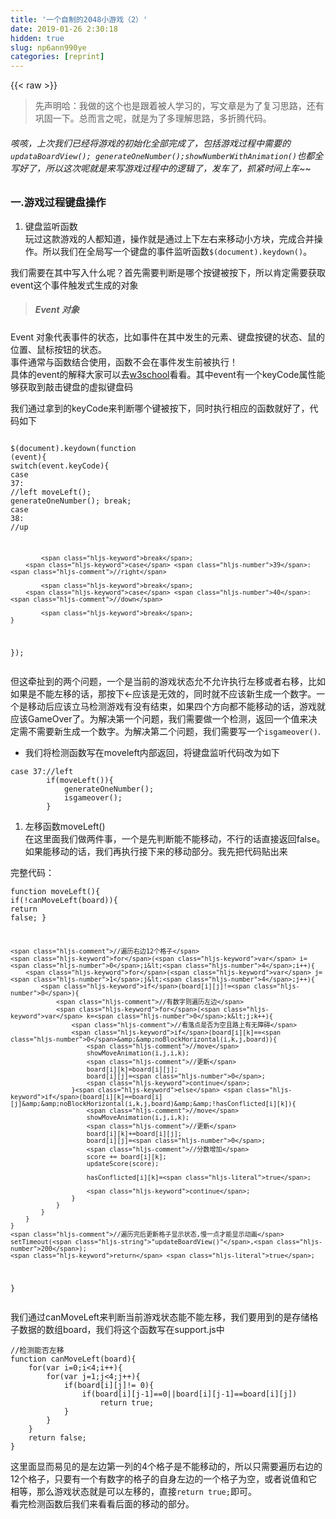 ```yaml
---
title: '一个自制的2048小游戏（2）' 
date: 2019-01-26 2:30:18
hidden: true
slug: np6ann990ye
categories: [reprint]
---
```


{{< raw >}}

                    
<blockquote><p>先声明哈：我做的这个也是跟着被人学习的，写文章是为了复习思路，还有巩固一下。总而言之呢，就是为了多理解思路，多折腾代码。</p></blockquote>
<h6>咳咳，上次我们已经将游戏的初始化全部完成了，包括游戏过程中需要的<code>updataBoardView(); generateOneNumber();showNumberWithAnimation()</code>也都全写好了，所以这次呢就是来写游戏过程中的逻辑了，发车了，抓紧时间上车~~</h6>
<h3 id="articleHeader0">一.游戏过程键盘操作</h3>
<ol><li><p>键盘监听函数<br>  玩过这款游戏的人都知道，操作就是通过上下左右来移动小方块，完成合并操作。所以我们在全局写一个键盘的事件监听函数<code>$(document).keydown()</code>。</p></li></ol>
<p>我们需要在其中写入什么呢？首先需要判断是哪个按键被按下，所以肯定需要获取event这个事件触发式生成的对象</p>
<blockquote><h5>Event 对象</h5></blockquote>
<p>Event 对象代表事件的状态，比如事件在其中发生的元素、键盘按键的状态、鼠的位置、鼠标按钮的状态。<br>事件通常与函数结合使用，函数不会在事件发生前被执行！<br>具体的event的解释大家可以去<a href="http://www.w3school.com.cn/jsref/dom_obj_event.asp" rel="nofollow noreferrer" target="_blank">w3school</a>看看。其中event有一个keyCode属性能够获取到敲击键盘的虚拟键盘码</p>
<p>我们通过拿到的keyCode来判断哪个键被按下，同时执行相应的函数就好了，代码如下</p>
<div class="widget-codetool" style="display:none;">
      <div class="widget-codetool--inner">
      <span class="selectCode code-tool" data-toggle="tooltip" data-placement="top" title="" data-original-title="全选"></span>
      <span type="button" class="copyCode code-tool" data-toggle="tooltip" data-placement="top" data-clipboard-text=" $(document).keydown(function (event){
    switch(event.keyCode){
        case 37: //left
            moveLeft();
            generateOneNumber();
            break;
        case 38: //up
            
            break;
        case 39: //right
            
            break;
        case 40: //down
            
            break;
    }
});" title="" data-original-title="复制"></span>
      <span type="button" class="saveToNote code-tool" data-toggle="tooltip" data-placement="top" title="" data-original-title="放进笔记"></span>
      </div>
      </div><pre class="hljs javascript"><code> $(<span class="hljs-built_in">document</span>).keydown(<span class="hljs-function"><span class="hljs-keyword">function</span> (<span class="hljs-params">event</span>)</span>{
    <span class="hljs-keyword">switch</span>(event.keyCode){
        <span class="hljs-keyword">case</span> <span class="hljs-number">37</span>: <span class="hljs-comment">//left</span>
            moveLeft();
            generateOneNumber();
            <span class="hljs-keyword">break</span>;
        <span class="hljs-keyword">case</span> <span class="hljs-number">38</span>: <span class="hljs-comment">//up</span>
            
            <span class="hljs-keyword">break</span>;
        <span class="hljs-keyword">case</span> <span class="hljs-number">39</span>: <span class="hljs-comment">//right</span>
            
            <span class="hljs-keyword">break</span>;
        <span class="hljs-keyword">case</span> <span class="hljs-number">40</span>: <span class="hljs-comment">//down</span>
            
            <span class="hljs-keyword">break</span>;
    }
});</code></pre>
<p>但这牵扯到的两个问题，一个是当前的游戏状态允不允许执行左移或者右移，比如如果是不能左移的话，那按下←应该是无效的，同时就不应该新生成一个数字。一个是移动后应该立马检测游戏有没有结束，如果四个方向都不能移动的话，游戏就应该GameOver了。为解决第一个问题，我们需要做一个检测，返回一个值来决定需不需要新生成一个数字。为解决第二个问题，我们需要写一个<code>isgameover()</code>.</p>
<ul><li><p>我们将检测函数写在moveleft内部返回，将键盘监听代码改为如下</p></li></ul>
<div class="widget-codetool" style="display:none;">
      <div class="widget-codetool--inner">
      <span class="selectCode code-tool" data-toggle="tooltip" data-placement="top" title="" data-original-title="全选"></span>
      <span type="button" class="copyCode code-tool" data-toggle="tooltip" data-placement="top" data-clipboard-text="case 37://left
        if(moveLeft()){
            generateOneNumber();
            isgameover();
        }" title="" data-original-title="复制"></span>
      <span type="button" class="saveToNote code-tool" data-toggle="tooltip" data-placement="top" title="" data-original-title="放进笔记"></span>
      </div>
      </div><pre class="hljs ruby"><code><span class="hljs-keyword">case</span> <span class="hljs-number">37</span><span class="hljs-symbol">://left</span>
        <span class="hljs-keyword">if</span>(moveLeft()){
            generateOneNumber();
            isgameover();
        }</code></pre>
<ol><li><p>左移函数moveLeft()<br>在这里面我们做两件事，一个是先判断能不能移动，不行的话直接返回false。如果能移动的话，我们再执行接下来的移动部分。我先把代码贴出来</p></li></ol>
<p>完整代码：</p>
<div class="widget-codetool" style="display:none;">
      <div class="widget-codetool--inner">
      <span class="selectCode code-tool" data-toggle="tooltip" data-placement="top" title="" data-original-title="全选"></span>
      <span type="button" class="copyCode code-tool" data-toggle="tooltip" data-placement="top" data-clipboard-text="function moveLeft(){
    if(!canMoveLeft(board)){
        return false;
    }

    //遍历右边12个格子
    for(var i=0;i<4;i++){
        for(var j=1;j<4;j++){
            if(board[i][j]!=0){
                //有数字则遍历左边
                for(var k=0;k<j;k++){
                    //看落点是否为空且路上有无障碍
                    if(board[i][k]==0&amp;&amp;noBlockHorizontal(i,k,j,board)){
                        //move
                        showMoveAnimation(i,j,i,k);
                        //更新
                        board[i][k]=board[i][j];
                        board[i][j]=0;
                        continue;
                    }else if(board[i][k]==board[i][j]&amp;&amp;noBlockHorizontal(i,k,j,board)&amp;&amp;!hasConflicted[i][k]){
                        //move
                        showMoveAnimation(i,j,i,k);
                        //更新
                        board[i][k]+=board[i][j];
                        board[i][j]=0;
                        //分数增加
                        score += board[i][k];
                        updateScore(score);

                        hasConflicted[i][k]=true;
                        
                        continue;
                    }
                }
            }
        }
    }
    //遍历完后更新格子显示状态,慢一点才能显示动画
    setTimeout(&quot;updateBoardView()&quot;,200);
    return true;
}" title="" data-original-title="复制"></span>
      <span type="button" class="saveToNote code-tool" data-toggle="tooltip" data-placement="top" title="" data-original-title="放进笔记"></span>
      </div>
      </div><pre class="hljs kotlin"><code>function moveLeft(){
    <span class="hljs-keyword">if</span>(!canMoveLeft(board)){
        <span class="hljs-keyword">return</span> <span class="hljs-literal">false</span>;
    }

    <span class="hljs-comment">//遍历右边12个格子</span>
    <span class="hljs-keyword">for</span>(<span class="hljs-keyword">var</span> i=<span class="hljs-number">0</span>;i&lt;<span class="hljs-number">4</span>;i++){
        <span class="hljs-keyword">for</span>(<span class="hljs-keyword">var</span> j=<span class="hljs-number">1</span>;j&lt;<span class="hljs-number">4</span>;j++){
            <span class="hljs-keyword">if</span>(board[i][j]!=<span class="hljs-number">0</span>){
                <span class="hljs-comment">//有数字则遍历左边</span>
                <span class="hljs-keyword">for</span>(<span class="hljs-keyword">var</span> k=<span class="hljs-number">0</span>;k&lt;j;k++){
                    <span class="hljs-comment">//看落点是否为空且路上有无障碍</span>
                    <span class="hljs-keyword">if</span>(board[i][k]==<span class="hljs-number">0</span>&amp;&amp;noBlockHorizontal(i,k,j,board)){
                        <span class="hljs-comment">//move</span>
                        showMoveAnimation(i,j,i,k);
                        <span class="hljs-comment">//更新</span>
                        board[i][k]=board[i][j];
                        board[i][j]=<span class="hljs-number">0</span>;
                        <span class="hljs-keyword">continue</span>;
                    }<span class="hljs-keyword">else</span> <span class="hljs-keyword">if</span>(board[i][k]==board[i][j]&amp;&amp;noBlockHorizontal(i,k,j,board)&amp;&amp;!hasConflicted[i][k]){
                        <span class="hljs-comment">//move</span>
                        showMoveAnimation(i,j,i,k);
                        <span class="hljs-comment">//更新</span>
                        board[i][k]+=board[i][j];
                        board[i][j]=<span class="hljs-number">0</span>;
                        <span class="hljs-comment">//分数增加</span>
                        score += board[i][k];
                        updateScore(score);

                        hasConflicted[i][k]=<span class="hljs-literal">true</span>;
                        
                        <span class="hljs-keyword">continue</span>;
                    }
                }
            }
        }
    }
    <span class="hljs-comment">//遍历完后更新格子显示状态,慢一点才能显示动画</span>
    setTimeout(<span class="hljs-string">"updateBoardView()"</span>,<span class="hljs-number">200</span>);
    <span class="hljs-keyword">return</span> <span class="hljs-literal">true</span>;
}</code></pre>
<p>我们通过canMoveLeft来判断当前游戏状态能不能左移，我们要用到的是存储格子数据的数组board，我们将这个函数写在support.js中</p>
<div class="widget-codetool" style="display:none;">
      <div class="widget-codetool--inner">
      <span class="selectCode code-tool" data-toggle="tooltip" data-placement="top" title="" data-original-title="全选"></span>
      <span type="button" class="copyCode code-tool" data-toggle="tooltip" data-placement="top" data-clipboard-text="//检测能否左移
function canMoveLeft(board){
    for(var i=0;i<4;i++){
        for(var j=1;j<4;j++){
            if(board[i][j]!= 0){
                if(board[i][j-1]==0||board[i][j-1]==board[i][j])
                    return true;
            }
        }
    }
    return false;
}" title="" data-original-title="复制"></span>
      <span type="button" class="saveToNote code-tool" data-toggle="tooltip" data-placement="top" title="" data-original-title="放进笔记"></span>
      </div>
      </div><pre class="hljs actionscript"><code><span class="hljs-comment">//检测能否左移</span>
<span class="hljs-function"><span class="hljs-keyword">function</span> <span class="hljs-title">canMoveLeft</span><span class="hljs-params">(board)</span></span>{
    <span class="hljs-keyword">for</span>(<span class="hljs-keyword">var</span> i=<span class="hljs-number">0</span>;i&lt;<span class="hljs-number">4</span>;i++){
        <span class="hljs-keyword">for</span>(<span class="hljs-keyword">var</span> j=<span class="hljs-number">1</span>;j&lt;<span class="hljs-number">4</span>;j++){
            <span class="hljs-keyword">if</span>(board[i][j]!= <span class="hljs-number">0</span>){
                <span class="hljs-keyword">if</span>(board[i][j<span class="hljs-number">-1</span>]==<span class="hljs-number">0</span>||board[i][j<span class="hljs-number">-1</span>]==board[i][j])
                    <span class="hljs-keyword">return</span> <span class="hljs-literal">true</span>;
            }
        }
    }
    <span class="hljs-keyword">return</span> <span class="hljs-literal">false</span>;
}</code></pre>
<p>这里面显而易见的是左边第一列的4个格子是不能移动的，所以只需要遍历右边的12个格子，只要有一个有数字的格子的自身左边的一个格子为空，或者说值和它相等，那么游戏状态就是可以左移的，直接<code>return true;</code>即可。<br>看完检测函数后我们来看看后面的移动的部分。</p>
<div class="widget-codetool" style="display:none;">
      <div class="widget-codetool--inner">
      <span class="selectCode code-tool" data-toggle="tooltip" data-placement="top" title="" data-original-title="全选"></span>
      <span type="button" class="copyCode code-tool" data-toggle="tooltip" data-placement="top" data-clipboard-text="//遍历右边12个格子
    for(var i=0;i<4;i++){
        for(var j=1;j<4;j++){
            if(board[i][j]!=0){
                //有数字则遍历左边
                for(var k=0;k<j;k++){
                    //看落点是否为空且路上有无障碍
                    if(board[i][k]==0&amp;&amp;noBlockHorizontal(i,k,j,board)){
                        //move
                        showMoveAnimation(i,j,i,k);
                        //更新
                        board[i][k]=board[i][j];
                        board[i][j]=0;
                        continue;
                    }else if(board[i][k]==board[i][j]&amp;&amp;noBlockHorizontal(i,k,j,board)&amp;&amp;!hasConflicted[i][k]){
                        //move
                        showMoveAnimation(i,j,i,k);
                        //更新
                        board[i][k]+=board[i][j];
                        board[i][j]=0;
                        //分数增加
                        score += board[i][k];
                        updateScore(score);

                        hasConflicted[i][k]=true;
                        
                        continue;
                    }
                }
            }
        }
    }
    //遍历完后更新格子显示状态,慢一点才能显示动画
    setTimeout(&quot;updateBoardView()&quot;,200);
    return true;" title="" data-original-title="复制"></span>
      <span type="button" class="saveToNote code-tool" data-toggle="tooltip" data-placement="top" title="" data-original-title="放进笔记"></span>
      </div>
      </div><pre class="hljs kotlin"><code><span class="hljs-comment">//遍历右边12个格子</span>
    <span class="hljs-keyword">for</span>(<span class="hljs-keyword">var</span> i=<span class="hljs-number">0</span>;i&lt;<span class="hljs-number">4</span>;i++){
        <span class="hljs-keyword">for</span>(<span class="hljs-keyword">var</span> j=<span class="hljs-number">1</span>;j&lt;<span class="hljs-number">4</span>;j++){
            <span class="hljs-keyword">if</span>(board[i][j]!=<span class="hljs-number">0</span>){
                <span class="hljs-comment">//有数字则遍历左边</span>
                <span class="hljs-keyword">for</span>(<span class="hljs-keyword">var</span> k=<span class="hljs-number">0</span>;k&lt;j;k++){
                    <span class="hljs-comment">//看落点是否为空且路上有无障碍</span>
                    <span class="hljs-keyword">if</span>(board[i][k]==<span class="hljs-number">0</span>&amp;&amp;noBlockHorizontal(i,k,j,board)){
                        <span class="hljs-comment">//move</span>
                        showMoveAnimation(i,j,i,k);
                        <span class="hljs-comment">//更新</span>
                        board[i][k]=board[i][j];
                        board[i][j]=<span class="hljs-number">0</span>;
                        <span class="hljs-keyword">continue</span>;
                    }<span class="hljs-keyword">else</span> <span class="hljs-keyword">if</span>(board[i][k]==board[i][j]&amp;&amp;noBlockHorizontal(i,k,j,board)&amp;&amp;!hasConflicted[i][k]){
                        <span class="hljs-comment">//move</span>
                        showMoveAnimation(i,j,i,k);
                        <span class="hljs-comment">//更新</span>
                        board[i][k]+=board[i][j];
                        board[i][j]=<span class="hljs-number">0</span>;
                        <span class="hljs-comment">//分数增加</span>
                        score += board[i][k];
                        updateScore(score);

                        hasConflicted[i][k]=<span class="hljs-literal">true</span>;
                        
                        <span class="hljs-keyword">continue</span>;
                    }
                }
            }
        }
    }
    <span class="hljs-comment">//遍历完后更新格子显示状态,慢一点才能显示动画</span>
    setTimeout(<span class="hljs-string">"updateBoardView()"</span>,<span class="hljs-number">200</span>);
    <span class="hljs-keyword">return</span> <span class="hljs-literal">true</span>;</code></pre>
<p>同理，也是只需要遍历右边的12个格子，先判断遍历到的这个格子是不是有值，有的话则遍历其左边的所有格子。这里就分成两种情况<br>1.目标格子是空的，且中间没有阻碍，于是可以移动过去<br>2.目标格子的值和自身是相等的，而且中间没有阻碍，那么就可以合并<br>除了这两种情况以外的都不需要做什么操作。<br>为此我们需要在support.js中写一个检测两个格子间(同一行)有没有阻碍的函数<br><strong>noBlockHorizontal</strong>:</p>
<div class="widget-codetool" style="display:none;">
      <div class="widget-codetool--inner">
      <span class="selectCode code-tool" data-toggle="tooltip" data-placement="top" title="" data-original-title="全选"></span>
      <span type="button" class="copyCode code-tool" data-toggle="tooltip" data-placement="top" data-clipboard-text="//检测行上有无阻碍
function noBlockHorizontal(row,col1,col2,board){
    for(var i=col1+1;i<col2;i++){
        if(board[row][i]!=0)
            return false;
    }
    return true;
}" title="" data-original-title="复制"></span>
      <span type="button" class="saveToNote code-tool" data-toggle="tooltip" data-placement="top" title="" data-original-title="放进笔记"></span>
      </div>
      </div><pre class="hljs actionscript"><code><span class="hljs-comment">//检测行上有无阻碍</span>
<span class="hljs-function"><span class="hljs-keyword">function</span> <span class="hljs-title">noBlockHorizontal</span><span class="hljs-params">(row,col1,col2,board)</span></span>{
    <span class="hljs-keyword">for</span>(<span class="hljs-keyword">var</span> i=col1+<span class="hljs-number">1</span>;i&lt;col2;i++){
        <span class="hljs-keyword">if</span>(board[row][i]!=<span class="hljs-number">0</span>)
            <span class="hljs-keyword">return</span> <span class="hljs-literal">false</span>;
    }
    <span class="hljs-keyword">return</span> <span class="hljs-literal">true</span>;
}</code></pre>
<p>这个我相信大家都看得懂，我就不解释了。<br>对于第一种情况我们的操作是：</p>
<ul>
<li><p>调用移动动画函数</p></li>
<li><p>更新board数组，将自身的值传给目标格子，自身设为0</p></li>
</ul>
<p>对于第二种情况我们的操作是：</p>
<li><ul>
<li><p>调用移动动画函数</p></li>
<li><p>更新board数组，目标格子的值加上自身的值，自身设为0</p></li>
</ul></li>
<ol><li><p>移动动画函数showMoveAnimation(fromx,fromy,tox,toy)</p></li></ol>
<div class="widget-codetool" style="display:none;">
      <div class="widget-codetool--inner">
      <span class="selectCode code-tool" data-toggle="tooltip" data-placement="top" title="" data-original-title="全选"></span>
      <span type="button" class="copyCode code-tool" data-toggle="tooltip" data-placement="top" data-clipboard-text="//移动动画
function showMoveAnimation(fromx,fromy,tox,toy){
    var numberCell=$(&quot;#number-cell-&quot;+fromx+&quot;-&quot;+fromy);
    numberCell.animate({
        left:getPosLeft(tox,toy),
        top:getPosTop(tox,toy)
    },200);
}" title="" data-original-title="复制"></span>
      <span type="button" class="saveToNote code-tool" data-toggle="tooltip" data-placement="top" title="" data-original-title="放进笔记"></span>
      </div>
      </div><pre class="hljs javascript"><code><span class="hljs-comment">//移动动画</span>
<span class="hljs-function"><span class="hljs-keyword">function</span> <span class="hljs-title">showMoveAnimation</span>(<span class="hljs-params">fromx,fromy,tox,toy</span>)</span>{
    <span class="hljs-keyword">var</span> numberCell=$(<span class="hljs-string">"#number-cell-"</span>+fromx+<span class="hljs-string">"-"</span>+fromy);
    numberCell.animate({
        <span class="hljs-attr">left</span>:getPosLeft(tox,toy),
        <span class="hljs-attr">top</span>:getPosTop(tox,toy)
    },<span class="hljs-number">200</span>);
}</code></pre>
<p>我们是取自身这个数字方块，给它加个animate。animate里面传的是目标格子的left和top值，这个值是通过目标格子的坐标得到的。</p>
<ol><li><p>moveLeft()函数收尾<br>在一系列的修改都完成后，我们就需要根据现在的board来渲染格子视图</p></li></ol>
<p>所以最后添加,并返回true给键盘监听函数使用。</p>
<div class="widget-codetool" style="display:none;">
      <div class="widget-codetool--inner">
      <span class="selectCode code-tool" data-toggle="tooltip" data-placement="top" title="" data-original-title="全选"></span>
      <span type="button" class="copyCode code-tool" data-toggle="tooltip" data-placement="top" data-clipboard-text="//遍历完后更新格子显示状态,慢一点才能显示动画
    setTimeout(&quot;updateBoardView()&quot;,200);
    return true;" title="" data-original-title="复制"></span>
      <span type="button" class="saveToNote code-tool" data-toggle="tooltip" data-placement="top" title="" data-original-title="放进笔记"></span>
      </div>
      </div><pre class="hljs kotlin"><code><span class="hljs-comment">//遍历完后更新格子显示状态,慢一点才能显示动画</span>
    setTimeout(<span class="hljs-string">"updateBoardView()"</span>,<span class="hljs-number">200</span>);
    <span class="hljs-keyword">return</span> <span class="hljs-literal">true</span>;</code></pre>
<ol><li><p>最后的最后<br>其他方向的移动函数也是同理，我就不贴代码了，几乎一模一样，细节上的一些数字不同罢了。当一切都完成后，我们就已经可以开始愉快的玩耍我们的游戏啦！！</p></li></ol>
<p><span class="img-wrap"><img data-src="/img/remote/1460000008446023" src="https://static.alili.tech/img/remote/1460000008446023" alt="游戏画面" title="游戏画面" style="cursor: pointer; display: inline;"></span></p>
<h5>后面还有一些小bug的修复，得分的统计，游戏结束的判断等，就放到下一篇文章吧，谢谢！！</h5>

                
{{< /raw >}}

# 版权声明
本文资源来源互联网，仅供学习研究使用，版权归该资源的合法拥有者所有，

本文仅用于学习、研究和交流目的。转载请注明出处、完整链接以及原作者。

原作者若认为本站侵犯了您的版权，请联系我们，我们会立即删除！

## 原文标题
一个自制的2048小游戏（2）

## 原文链接
[https://segmentfault.com/a/1190000008446020](https://segmentfault.com/a/1190000008446020)


